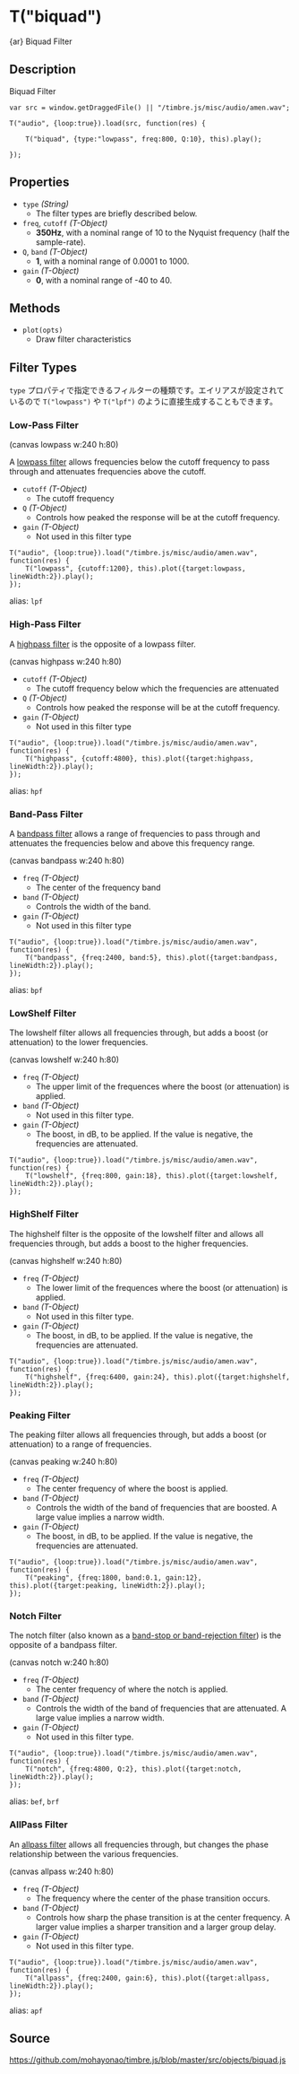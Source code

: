 T("biquad")
=========
{ar} Biquad Filter

## Description ##
Biquad Filter

```timbre
var src = window.getDraggedFile() || "/timbre.js/misc/audio/amen.wav";

T("audio", {loop:true}).load(src, function(res) {
    
    T("biquad", {type:"lowpass", freq:800, Q:10}, this).play();
    
});
```

## Properties ##
- `type` _(String)_
  - The filter types are briefly described below.
- `freq`, `cutoff` _(T-Object)_
  - **350Hz**, with a nominal range of 10 to the Nyquist frequency (half the sample-rate).
- `Q`, `band` _(T-Object)_
  - **1**, with a nominal range of 0.0001 to 1000.
- `gain` _(T-Object)_
  - **0**, with a nominal range of -40 to 40.

## Methods ##
- `plot(opts)`
  - Draw filter characteristics

## Filter Types ##
`type` プロパティで指定できるフィルターの種類です。エイリアスが設定されているので `T("lowpass")` や `T("lpf")` のように直接生成することもできます。

### Low-Pass Filter ###

(canvas lowpass w:240 h:80)

A [lowpass filter](http://en.wikipedia.org/wiki/Low-pass_filter) allows frequencies below the cutoff frequency to pass through and attenuates frequencies above the cutoff.

- `cutoff` _(T-Object)_
  - The cutoff frequency
- `Q` _(T-Object)_
  - Controls how peaked the response will be at the cutoff frequency.
- `gain` _(T-Object)_
  - Not used in this filter type

```timbre
T("audio", {loop:true}).load("/timbre.js/misc/audio/amen.wav", function(res) {
    T("lowpass", {cutoff:1200}, this).plot({target:lowpass, lineWidth:2}).play();
});
```

alias: `lpf`

### High-Pass Filter ###

A [highpass filter](http://en.wikipedia.org/wiki/High-pass_filter) is the opposite of a lowpass filter.

(canvas highpass w:240 h:80)

- `cutoff` _(T-Object)_
  - The cutoff frequency below which the frequencies are attenuated
- `Q` _(T-Object)_
  - Controls how peaked the response will be at the cutoff frequency.
- `gain` _(T-Object)_
  - Not used in this filter type

```timbre
T("audio", {loop:true}).load("/timbre.js/misc/audio/amen.wav", function(res) {
    T("highpass", {cutoff:4800}, this).plot({target:highpass, lineWidth:2}).play();
});
```

alias: `hpf`

### Band-Pass Filter ###

A [bandpass filter](http://en.wikipedia.org/wiki/Band-pass_filter) allows a range of frequencies to pass through and attenuates the frequencies below and above this frequency range.

(canvas bandpass w:240 h:80)

- `freq` _(T-Object)_
  - The center of the frequency band
- `band` _(T-Object)_
  - Controls the width of the band.
- `gain` _(T-Object)_
  - Not used in this filter type

```timbre
T("audio", {loop:true}).load("/timbre.js/misc/audio/amen.wav", function(res) {
    T("bandpass", {freq:2400, band:5}, this).plot({target:bandpass, lineWidth:2}).play();
});
```

alias: `bpf`

### LowShelf Filter ###

The lowshelf filter allows all frequencies through, but adds a boost (or attenuation) to the lower frequencies.

(canvas lowshelf w:240 h:80)

- `freq` _(T-Object)_
  - The upper limit of the frequences where the boost (or attenuation) is applied.
- `band` _(T-Object)_
  - Not used in this filter type.
- `gain` _(T-Object)_
  - The boost, in dB, to be applied. If the value is negative, the frequencies are attenuated.

```timbre
T("audio", {loop:true}).load("/timbre.js/misc/audio/amen.wav", function(res) {
    T("lowshelf", {freq:800, gain:18}, this).plot({target:lowshelf, lineWidth:2}).play();
});
```

### HighShelf Filter ###

The highshelf filter is the opposite of the lowshelf filter and allows all frequencies through, but adds a boost to the higher frequencies.

(canvas highshelf w:240 h:80)

- `freq` _(T-Object)_
  - The lower limit of the frequences where the boost (or attenuation) is applied.
- `band` _(T-Object)_
  - Not used in this filter type.
- `gain` _(T-Object)_
  - The boost, in dB, to be applied. If the value is negative, the frequencies are attenuated.

```timbre
T("audio", {loop:true}).load("/timbre.js/misc/audio/amen.wav", function(res) {
    T("highshelf", {freq:6400, gain:24}, this).plot({target:highshelf, lineWidth:2}).play();
});
```

### Peaking Filter ###

The peaking filter allows all frequencies through, but adds a boost (or attenuation) to a range of frequencies.

(canvas peaking w:240 h:80)

- `freq` _(T-Object)_
  - The center frequency of where the boost is applied.
- `band` _(T-Object)_
  - Controls the width of the band of frequencies that are boosted. A large value implies a narrow width.
- `gain` _(T-Object)_
  - The boost, in dB, to be applied. If the value is negative, the frequencies are attenuated.

```timbre
T("audio", {loop:true}).load("/timbre.js/misc/audio/amen.wav", function(res) {
    T("peaking", {freq:1800, band:0.1, gain:12}, this).plot({target:peaking, lineWidth:2}).play();
});
```

### Notch Filter ###

The notch filter (also known as a [band-stop or band-rejection filter](http://en.wikipedia.org/wiki/Band-stop_filter)) is the opposite of a bandpass filter.

(canvas notch w:240 h:80)

- `freq` _(T-Object)_
  - The center frequency of where the notch is applied.
- `band` _(T-Object)_
  - Controls the width of the band of frequencies that are attenuated. A large value implies a narrow width.
- `gain` _(T-Object)_
  - Not used in this filter type.

```timbre
T("audio", {loop:true}).load("/timbre.js/misc/audio/amen.wav", function(res) {
    T("notch", {freq:4800, Q:2}, this).plot({target:notch, lineWidth:2}).play();
});
```

alias: `bef`, `brf`

### AllPass Filter ###

An [allpass filter](http://en.wikipedia.org/wiki/All-pass_filter#Digital_Implementation) allows all frequencies through, but changes the phase relationship between the various frequencies.

(canvas allpass w:240 h:80)

- `freq` _(T-Object)_
  - The frequency where the center of the phase transition occurs. 
- `band` _(T-Object)_
  - Controls how sharp the phase transition is at the center frequency. A larger value implies a sharper transition and a larger group delay.
- `gain` _(T-Object)_
  - Not used in this filter type.

```timbre
T("audio", {loop:true}).load("/timbre.js/misc/audio/amen.wav", function(res) {
    T("allpass", {freq:2400, gain:6}, this).plot({target:allpass, lineWidth:2}).play();
});
```

alias: `apf`

## Source ##
https://github.com/mohayonao/timbre.js/blob/master/src/objects/biquad.js
